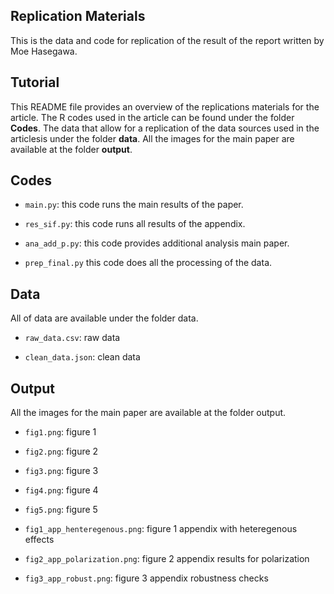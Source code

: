 ## Replication Materials

This is the data and code for replication of the result of the report written by Moe Hasegawa. 

## Tutorial 

This README file provides an overview of the replications materials for the article. The R codes used in the article can be found under the folder **Codes**. The data that allow for a replication of the data sources used in the articlesis under the folder **data**. All the images for the main paper are available at the folder **output**.

## Codes

- `main.py`: this code runs the main results of the paper. 

- `res_sif.py`: this code runs all results of the appendix.

- `ana_add_p.py`: this code provides additional analysis main paper.

- `prep_final.py` this code does all the processing of the data.

## Data

All of data are available under the folder data. 

- `raw_data.csv`: raw data

- `clean_data.json`: clean data

## Output

All the images for the main paper are available at the folder output.

- `fig1.png`: figure 1

- `fig2.png`: figure 2

- `fig3.png`: figure 3

- `fig4.png`: figure 4

- `fig5.png`: figure 5

- `fig1_app_henteregenous.png`: figure 1 appendix with heteregenous effects

- `fig2_app_polarization.png`: figure 2 appendix results for polarization

- `fig3_app_robust.png`: figure 3 appendix robustness checks